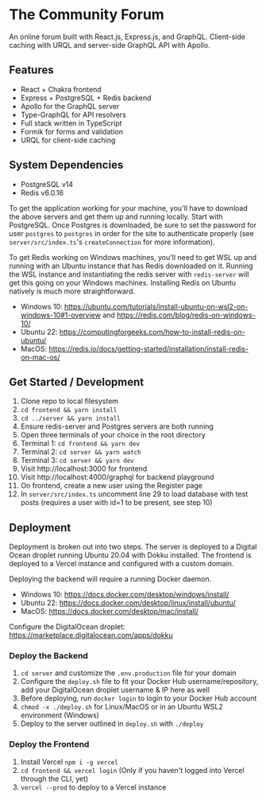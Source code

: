 # The Community Forum
An online forum built with React.js, Express.js, and GraphQL. Client-side caching with URQL and server-side GraphQL API with Apollo.

## Features
- React + Chakra frontend
- Express + PostgreSQL + Redis backend
- Apollo for the GraphQL server
- Type-GraphQL for API resolvers
- Full stack written in TypeScript
- Formik for forms and validation
- URQL for client-side caching

## System Dependencies
- PostgreSQL v14
- Redis v6.0.16

To get the application working for your machine, you'll have to download the above servers and get them up and running locally. Start with PostgreSQL. Once Postgres is downloaded, be sure to set the password for user `postgres` to `postgres` in order for the site to authenticate properly (see `server/src/index.ts`'s `createConnection` for more information).

To get Redis working on Windows machines, you'll need to get WSL up and running with an Ubuntu instance that has Redis downloaded on it. Running the WSL instance and instantiating the redis server with `redis-server` will get this going on your Windows machines. Installing Redis on Ubuntu natively is much more straightforward. 
- Windows 10: https://ubuntu.com/tutorials/install-ubuntu-on-wsl2-on-windows-10#1-overview and https://redis.com/blog/redis-on-windows-10/
- Ubuntu 22: https://computingforgeeks.com/how-to-install-redis-on-ubuntu/
- MacOS: https://redis.io/docs/getting-started/installation/install-redis-on-mac-os/


## Get Started / Development
1. Clone repo to local filesystem
2. `cd frontend && yarn install`
3. `cd ../server && yarn install`
4. Ensure redis-server and Postgres servers are both running
4. Open three terminals of your choice in the root directory
5. Terminal 1: `cd frontend && yarn dev`
6. Terminal 2: `cd server && yarn watch`
7. Terminal 3: `cd server && yarn dev`
8. Visit http://localhost:3000 for frontend
9. Visit http://localhost:4000/graphql for backend playground
10. On frontend, create a new user using the Register page
11. In `server/src/index.ts` uncomment line 29 to load database with test posts (requires a user with id=1 to be present, see step 10)

## Deployment
Deployment is broken out into two steps. The server is deployed to a Digital Ocean droplet running Ubuntu 20.04 with Dokku installed. The frontend is deployed to a Vercel instance and configured with a custom domain.

Deploying the backend will require a running Docker daemon.
- Windows 10: https://docs.docker.com/desktop/windows/install/
- Ubuntu 22: https://docs.docker.com/desktop/linux/install/ubuntu/
- MacOS: https://docs.docker.com/desktop/mac/install/

Configure the DigitalOcean droplet: https://marketplace.digitalocean.com/apps/dokku

### Deploy the Backend
1. `cd server` and customize the `.env.production` file for your domain
2. Configure the `deploy.sh` file to fit your Docker Hub username/repository, add your DigitalOcean droplet username & IP here as well
3. Before deploying, run `docker login` to login to your Docker Hub account
4. `chmod -x ./deploy.sh` for Linux/MacOS or in an Ubuntu WSL2 environment (Windows)
5. Deploy to the server outlined in `deploy.sh` with `./deploy`

### Deploy the Frontend
1. Install Vercel `npm i -g vercel`
2. `cd frontend && vercel login` (Only if you haven't logged into Vercel through the CLI, yet)
3. `vercel --prod` to deploy to a Vercel instance